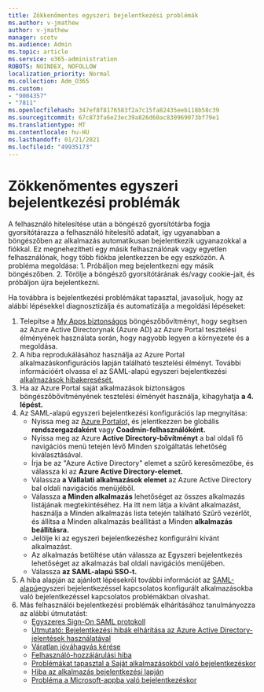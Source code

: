 ```yaml
---
title: Zökkenőmentes egyszeri bejelentkezési problémák
ms.author: v-jmathew
author: v-jmathew
manager: scotv
ms.audience: Admin
ms.topic: article
ms.service: o365-administration
ROBOTS: NOINDEX, NOFOLLOW
localization_priority: Normal
ms.collection: Adm_O365
ms.custom:
- "9004357"
- "7811"
ms.openlocfilehash: 347ef8f8176583f2a7c15fa82435eeb118b58c39
ms.sourcegitcommit: 67c873fa6e23ec39a826d60ac830969073bf79e1
ms.translationtype: MT
ms.contentlocale: hu-HU
ms.lasthandoff: 01/21/2021
ms.locfileid: "49935173"
---
```

# <a name="seamless-sso-user-sign-in-issues"></a>Zökkenőmentes egyszeri bejelentkezési problémák

A felhasználó hitelesítése után a böngésző gyorsítótárba fogja gyorsítótárazza a felhasználó hitelesítő adatait, így ugyanabban a böngészőben az alkalmazás automatikusan bejelentkezik ugyanazokkal a fiókkal. Ez megnehezítheti egy másik felhasználónak vagy egyetlen felhasználónak, hogy több fiókba jelentkezzen be egy eszközön. A probléma megoldása: 1. Próbáljon meg bejelentkezni egy másik böngészőben. 2. Törölje a böngésző gyorsítótárának és/vagy cookie-jait, és próbáljon újra bejelentkezni.

Ha továbbra is bejelentkezési problémákat tapasztal, javasoljuk, hogy az alábbi lépésekkel diagnosztizálja és automatizálja a megoldási lépéseket:

1. Telepítse a [My Apps biztonságos](https://docs.microsoft.com/azure/active-directory/manage-apps/access-panel-extension-problem-installing) böngészőbővítményt, hogy segítsen az Azure Active Directorynak (Azure AD) az Azure Portal tesztelési élményének használata során, hogy nagyobb legyen a környezete és a megoldása.
2. A hiba reprodukálásához használja az Azure Portal alkalmazáskonfigurációs lapján található tesztelési élményt. További információért olvassa el az SAML-alapú egyszeri bejelentkezési [alkalmazások hibakeresését.](https://docs.microsoft.com/azure/active-directory/azuread-dev/howto-v1-debug-saml-sso-issues)
3. Ha az Azure Portal saját alkalmazások biztonságos böngészőbővítményének tesztelési élményét használja, kihagyhatja **a 4. lépést.**
4. Az SAML-alapú egyszeri bejelentkezési konfigurációs lap megnyitása:
    - Nyissa meg az [Azure Portalot,](https://portal.azure.com/) és jelentkezzen be globális **rendszergazdaként** vagy **Coadmin-felhasználóként.**
    - Nyissa meg az Azure  **Active Directory-bővítményt** a bal oldali fő navigációs menü tetején lévő Minden szolgáltatás lehetőség kiválasztásával.
    - Írja be az "Azure Active Directory" elemet a szűrő keresőmezőbe, és válassza ki az **Azure Active Directory-elemet.**
    - Válassza **a Vállalati alkalmazások elemet** az Azure Active Directory bal oldali navigációs menüjéből.
    - Válassza **a Minden alkalmazás** lehetőséget az összes alkalmazás listájának megtekintéséhez. Ha itt nem látja a kívánt alkalmazást, használja a Minden alkalmazás  lista tetején található  Szűrő vezérlőt, és állítsa a Minden alkalmazás beállítást a Minden **alkalmazás beállításra.** 
    - Jelölje ki az egyszeri bejelentkezéshez konfigurálni kívánt alkalmazást.
    - Az alkalmazás betöltése  után válassza az Egyszeri bejelentkezés lehetőséget az alkalmazás bal oldali navigációs menüjében.
    - Válassza **az SAML-alapú SSO-t.**
5. A hiba alapján az ajánlott lépésekről további információt az [SAML-alapú](https://docs.microsoft.com/azure/active-directory/manage-apps/application-sign-in-problem-federated-sso-gallery#application-not-found-in-directory)egyszeri bejelentkezéssel kapcsolatos konfigurált alkalmazásokba való bejelentkezéssel kapcsolatos problémákban olvashat.
6. Más felhasználói bejelentkezési problémák elhárításához tanulmányozza az alábbi útmutatást:
    - [Egyszeres Sign-On SAML protokoll](https://docs.microsoft.com/azure/active-directory/develop/single-sign-on-saml-protocol)
    - [Útmutató: Bejelentkezési hibák elhárítása az Azure Active Directory-jelentések használatával](https://docs.microsoft.com/azure/active-directory/reports-monitoring/howto-troubleshoot-sign-in-errors)
    - [Váratlan jóváhagyás kérése](https://docs.microsoft.com/azure/active-directory/manage-apps/application-sign-in-unexpected-user-consent-prompt)
    - [Felhasználó-hozzájárulási hiba](https://docs.microsoft.com/azure/active-directory/manage-apps/application-sign-in-unexpected-user-consent-error)
    - [Problémákat tapasztal a Saját alkalmazásokból való bejelentkezéskor](https://docs.microsoft.com/azure/active-directory/manage-apps/application-sign-in-other-problem-access-panel)
    - [Hiba az alkalmazás bejelentkezési lapján](https://docs.microsoft.com/azure/active-directory/manage-apps/application-sign-in-problem-application-error)
    - [Probléma a Microsoft-appba való bejelentkezéskor](https://docs.microsoft.com/azure/active-directory/manage-apps/application-sign-in-problem-first-party-microsoft)
